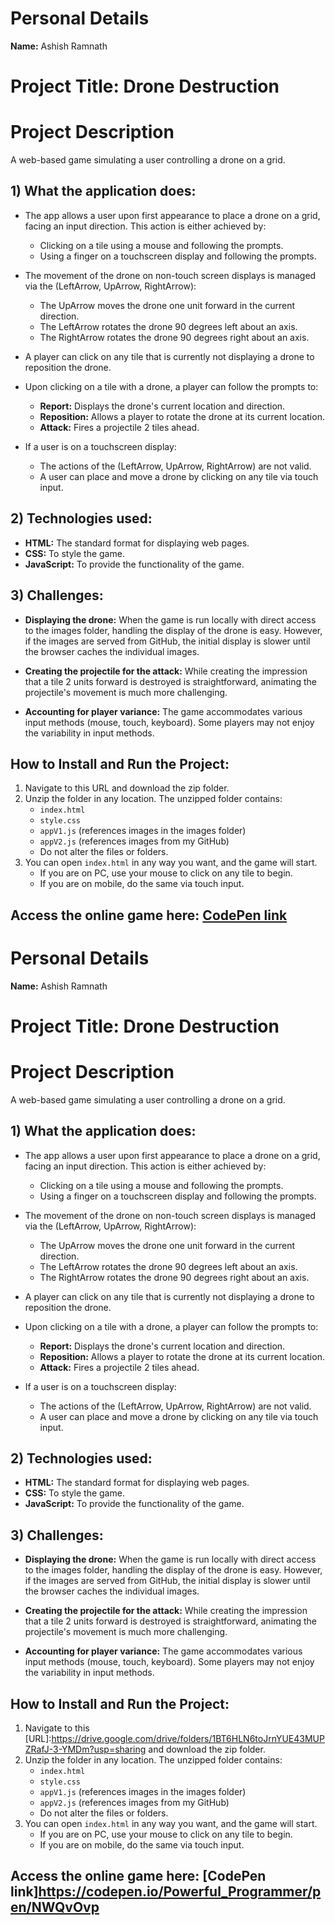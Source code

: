 
# Personal Details
**Name:** Ashish Ramnath

# Project Title: Drone Destruction

# Project Description
A web-based game simulating a user controlling a drone on a grid.

## 1) What the application does:
- The app allows a user upon first appearance to place a drone on a grid, facing an input direction. This action is either achieved by:
  - Clicking on a tile using a mouse and following the prompts.
  - Using a finger on a touchscreen display and following the prompts.
  
- The movement of the drone on non-touch screen displays is managed via the (LeftArrow, UpArrow, RightArrow):
  - The UpArrow moves the drone one unit forward in the current direction.
  - The LeftArrow rotates the drone 90 degrees left about an axis.
  - The RightArrow rotates the drone 90 degrees right about an axis.
  
- A player can click on any tile that is currently not displaying a drone to reposition the drone.
- Upon clicking on a tile with a drone, a player can follow the prompts to:
  - **Report:** Displays the drone's current location and direction.
  - **Reposition:** Allows a player to rotate the drone at its current location.
  - **Attack:** Fires a projectile 2 tiles ahead.

- If a user is on a touchscreen display:
  - The actions of the (LeftArrow, UpArrow, RightArrow) are not valid.
  - A user can place and move a drone by clicking on any tile via touch input.

## 2) Technologies used:
- **HTML:** The standard format for displaying web pages.
- **CSS:** To style the game.
- **JavaScript:** To provide the functionality of the game.

## 3) Challenges:
- **Displaying the drone:** When the game is run locally with direct access to the images folder, handling the display of the drone is easy. However, if the images are served from GitHub, the initial display is slower until the browser caches the individual images.
  
- **Creating the projectile for the attack:** While creating the impression that a tile 2 units forward is destroyed is straightforward, animating the projectile's movement is much more challenging.
  
- **Accounting for player variance:** The game accommodates various input methods (mouse, touch, keyboard). Some players may not enjoy the variability in input methods.

## How to Install and Run the Project:
1. Navigate to this URL and download the zip folder.
2. Unzip the folder in any location. The unzipped folder contains:
   - `index.html`
   - `style.css`
   - `appV1.js` (references images in the images folder)
   - `appV2.js` (references images from my GitHub)
   - Do not alter the files or folders.
3. You can open `index.html` in any way you want, and the game will start.
   - If you are on PC, use your mouse to click on any tile to begin.
   - If you are on mobile, do the same via touch input.

## Access the online game here: [CodePen link](<insert_your_codepen_link_here>)

# Personal Details
**Name:** Ashish Ramnath

# Project Title: Drone Destruction

# Project Description
A web-based game simulating a user controlling a drone on a grid.

## 1) What the application does:
- The app allows a user upon first appearance to place a drone on a grid, facing an input direction. This action is either achieved by:
  - Clicking on a tile using a mouse and following the prompts.
  - Using a finger on a touchscreen display and following the prompts.
  
- The movement of the drone on non-touch screen displays is managed via the (LeftArrow, UpArrow, RightArrow):
  - The UpArrow moves the drone one unit forward in the current direction.
  - The LeftArrow rotates the drone 90 degrees left about an axis.
  - The RightArrow rotates the drone 90 degrees right about an axis.
  
- A player can click on any tile that is currently not displaying a drone to reposition the drone.
- Upon clicking on a tile with a drone, a player can follow the prompts to:
  - **Report:** Displays the drone's current location and direction.
  - **Reposition:** Allows a player to rotate the drone at its current location.
  - **Attack:** Fires a projectile 2 tiles ahead.

- If a user is on a touchscreen display:
  - The actions of the (LeftArrow, UpArrow, RightArrow) are not valid.
  - A user can place and move a drone by clicking on any tile via touch input.

## 2) Technologies used:
- **HTML:** The standard format for displaying web pages.
- **CSS:** To style the game.
- **JavaScript:** To provide the functionality of the game.

## 3) Challenges:
- **Displaying the drone:** When the game is run locally with direct access to the images folder, handling the display of the drone is easy. However, if the images are served from GitHub, the initial display is slower until the browser caches the individual images.
  
- **Creating the projectile for the attack:** While creating the impression that a tile 2 units forward is destroyed is straightforward, animating the projectile's movement is much more challenging.
  
- **Accounting for player variance:** The game accommodates various input methods (mouse, touch, keyboard). Some players may not enjoy the variability in input methods.

## How to Install and Run the Project:
1. Navigate to this [URL]:https://drive.google.com/drive/folders/1BT6HLN6toJrnYUE43MUPZRafJ-3-YMDm?usp=sharing  and download the zip folder.
2. Unzip the folder in any location. The unzipped folder contains:
   - `index.html`
   - `style.css`
   - `appV1.js` (references images in the images folder)
   - `appV2.js` (references images from my GitHub)
   - Do not alter the files or folders.
3. You can open `index.html` in any way you want, and the game will start.
   - If you are on PC, use your mouse to click on any tile to begin.
   - If you are on mobile, do the same via touch input.

## Access the online game here: [CodePen link]https://codepen.io/Powerful_Programmer/pen/NWQvOvp
